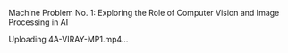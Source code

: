 Machine Problem No. 1: Exploring the Role of Computer Vision and Image Processing in AI

Uploading 4A-VIRAY-MP1.mp4…

